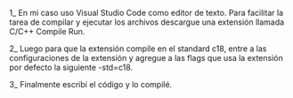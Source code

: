 <p>
  1_ En mi caso uso Visual Studio Code como editor de texto. Para facilitar la tarea de compilar y ejecutar los archivos descargue una extensión llamada C/C++ Compile Run.
</p>
<p>
  2_ Luego para que la extensión compile en el standard c18, entre a las configuraciones de la extensión y agregue a las flags que usa la extensión por defecto la siguiente -std=c18.
</p>
<p>
  3_ Finalmente escribí el código y lo compilé.
</p>
